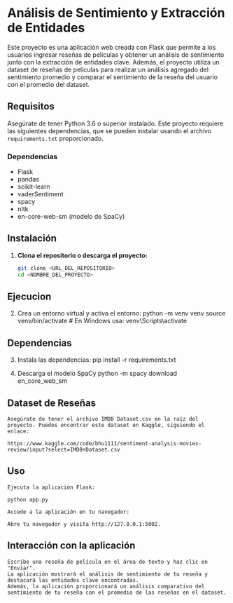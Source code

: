 # Análisis de Sentimiento y Extracción de Entidades

Este proyecto es una aplicación web creada con Flask que permite a los usuarios ingresar reseñas de películas y obtener un análisis de sentimiento junto con la extracción de entidades clave. Además, el proyecto utiliza un dataset de reseñas de películas para realizar un análisis agregado del sentimiento promedio y comparar el sentimiento de la reseña del usuario con el promedio del dataset.

## Requisitos

Asegúrate de tener Python 3.6 o superior instalado. Este proyecto requiere las siguientes dependencias, que se pueden instalar usando el archivo `requirements.txt` proporcionado.

### Dependencias

- Flask
- pandas
- scikit-learn
- vaderSentiment
- spacy
- nltk
- en-core-web-sm (modelo de SpaCy)

## Instalación

1. **Clona el repositorio o descarga el proyecto:**

   ```bash
   git clone <URL_DEL_REPOSITORIO>
   cd <NOMBRE_DEL_PROYECTO>

## Ejecucion
2. Crea un entorno virtual y activa el entorno:
    python -m venv venv
    source venv/bin/activate  # En Windows usa: venv\Scripts\activate

## Dependencias

3. Instala las dependencias:
    pip install -r requirements.txt

4. Descarga el modelo SpaCy
    python -m spacy download en_core_web_sm

## Dataset de Reseñas

    Asegúrate de tener el archivo IMDB Dataset.csv en la raíz del proyecto. Puedes encontrar este dataset en Kaggle, siguiendo el enlace:

    https://www.kaggle.com/code/bhu1111/sentiment-analysis-movies-review/input?select=IMDB+Dataset.csv

## Uso

    Ejecuta la aplicación Flask:

    python app.py

    Accede a la aplicación en tu navegador:

    Abre tu navegador y visita http://127.0.0.1:5002.

## Interacción con la aplicación

    Escribe una reseña de película en el área de texto y haz clic en "Enviar".
    La aplicación mostrará el análisis de sentimiento de tu reseña y destacará las entidades clave encontradas.
    Además, la aplicación proporcionará un análisis comparativo del sentimiento de tu reseña con el promedio de las reseñas en el dataset.
